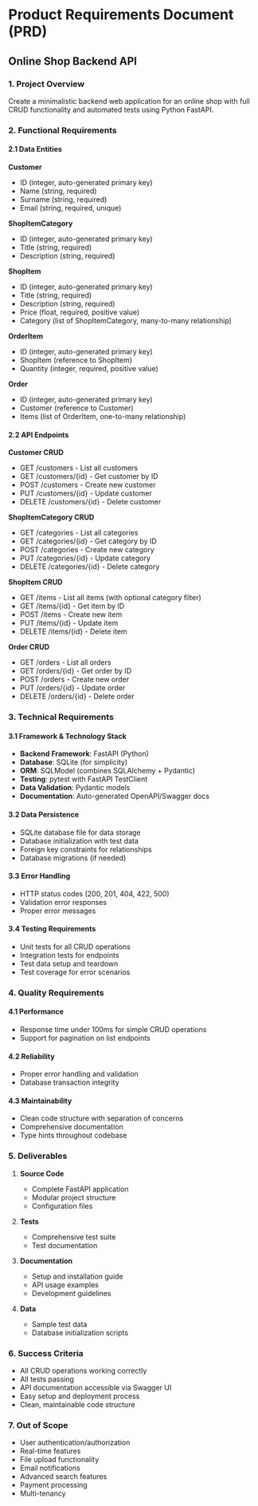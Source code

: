 # Product Requirements Document (PRD)
## Online Shop Backend API

### 1. Project Overview
Create a minimalistic backend web application for an online shop with full CRUD functionality and automated tests using Python FastAPI.

### 2. Functional Requirements

#### 2.1 Data Entities

**Customer**
- ID (integer, auto-generated primary key)
- Name (string, required)
- Surname (string, required)  
- Email (string, required, unique)

**ShopItemCategory**
- ID (integer, auto-generated primary key)
- Title (string, required)
- Description (string, required)

**ShopItem**
- ID (integer, auto-generated primary key)
- Title (string, required)
- Description (string, required)
- Price (float, required, positive value)
- Category (list of ShopItemCategory, many-to-many relationship)

**OrderItem**
- ID (integer, auto-generated primary key)
- ShopItem (reference to ShopItem)
- Quantity (integer, required, positive value)

**Order**
- ID (integer, auto-generated primary key)
- Customer (reference to Customer)
- Items (list of OrderItem, one-to-many relationship)

#### 2.2 API Endpoints

**Customer CRUD**
- GET /customers - List all customers
- GET /customers/{id} - Get customer by ID
- POST /customers - Create new customer
- PUT /customers/{id} - Update customer
- DELETE /customers/{id} - Delete customer

**ShopItemCategory CRUD**
- GET /categories - List all categories
- GET /categories/{id} - Get category by ID
- POST /categories - Create new category
- PUT /categories/{id} - Update category
- DELETE /categories/{id} - Delete category

**ShopItem CRUD**
- GET /items - List all items (with optional category filter)
- GET /items/{id} - Get item by ID
- POST /items - Create new item
- PUT /items/{id} - Update item
- DELETE /items/{id} - Delete item

**Order CRUD**
- GET /orders - List all orders
- GET /orders/{id} - Get order by ID
- POST /orders - Create new order
- PUT /orders/{id} - Update order
- DELETE /orders/{id} - Delete order

### 3. Technical Requirements

#### 3.1 Framework & Technology Stack
- **Backend Framework**: FastAPI (Python)
- **Database**: SQLite (for simplicity)
- **ORM**: SQLModel (combines SQLAlchemy + Pydantic)
- **Testing**: pytest with FastAPI TestClient
- **Data Validation**: Pydantic models
- **Documentation**: Auto-generated OpenAPI/Swagger docs

#### 3.2 Data Persistence
- SQLite database file for data storage
- Database initialization with test data
- Foreign key constraints for relationships
- Database migrations (if needed)

#### 3.3 Error Handling
- HTTP status codes (200, 201, 404, 422, 500)
- Validation error responses
- Proper error messages

#### 3.4 Testing Requirements
- Unit tests for all CRUD operations
- Integration tests for endpoints
- Test data setup and teardown
- Test coverage for error scenarios

### 4. Quality Requirements

#### 4.1 Performance
- Response time under 100ms for simple CRUD operations
- Support for pagination on list endpoints

#### 4.2 Reliability
- Proper error handling and validation
- Database transaction integrity

#### 4.3 Maintainability
- Clean code structure with separation of concerns
- Comprehensive documentation
- Type hints throughout codebase

### 5. Deliverables

1. **Source Code**
   - Complete FastAPI application
   - Modular project structure
   - Configuration files

2. **Tests**
   - Comprehensive test suite
   - Test documentation

3. **Documentation**
   - Setup and installation guide
   - API usage examples
   - Development guidelines

4. **Data**
   - Sample test data
   - Database initialization scripts

### 6. Success Criteria

- All CRUD operations working correctly
- All tests passing
- API documentation accessible via Swagger UI
- Easy setup and deployment process
- Clean, maintainable code structure

### 7. Out of Scope

- User authentication/authorization
- Real-time features
- File upload functionality
- Email notifications
- Advanced search features
- Payment processing
- Multi-tenancy
